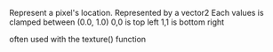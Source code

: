 Represent a pixel's location.
Represented by a vector2
Each values is clamped between (0.0, 1.0)
0,0 is top left
1,1 is bottom right

often used with the texture() function